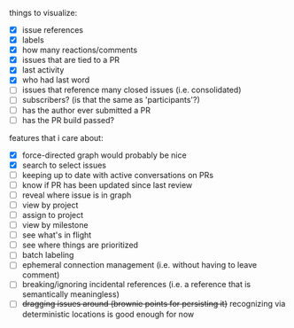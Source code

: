 things to visualize:

* [x] issue references
* [x] labels
* [x] how many reactions/comments
* [x] issues that are tied to a PR
* [x] last activity
* [x] who had last word
* [ ] issues that reference many closed issues (i.e. consolidated)
* [ ] subscribers? (is that the same as 'participants'?)
* [ ] has the author ever submitted a PR
* [ ] has the PR build passed?

features that i care about:

* [x] force-directed graph would probably be nice
* [x] search to select issues
* [ ] keeping up to date with active conversations on PRs
* [ ] know if PR has been updated since last review
* [ ] reveal where issue is in graph
* [ ] view by project
* [ ] assign to project
* [ ] view by milestone
* [ ] see what's in flight
* [ ] see where things are prioritized
* [ ] batch labeling
* [ ] ephemeral connection management (i.e. without having to leave comment)
* [ ] breaking/ignoring incidental references (i.e. a reference that is semantically meaningless)
* [ ] ~~dragging issues around (brownie points for persisting it)~~ recognizing via deterministic locations is good enough for now
